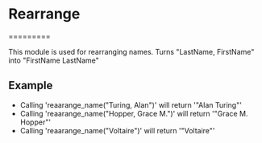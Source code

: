 # Rearrange
=========

This module is used for rearranging names.
Turns "LastName, FirstName" into "FirstName LastName"

## Example

- Calling 'reaarange_name("Turing, Alan")' will return '"Alan Turing"'
- Calling 'reaarange_name("Hopper, Grace M.")' will return '"Grace M. Hopper"'
- Calling 'reaarange_name("Voltaire")' will return '"Voltaire"'
